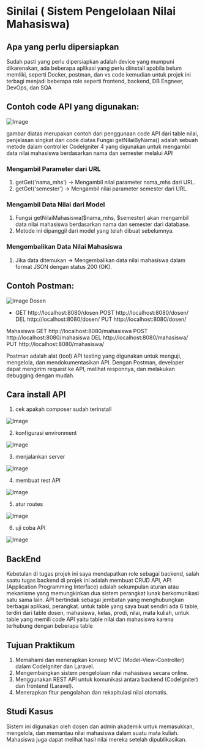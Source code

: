 # Sinilai ( Sistem Pengelolaan Nilai Mahasiswa)

## Apa yang perlu dipersiapkan

Sudah pasti yang perlu dipersiapkan adalah device yang mumpuni dikarenakan, ada beberapa aplikasi yang perlu diinstall apabila belum memliki, seperti Docker, postman, dan vs code kemudian untuk projek ini terbagi menjadi beberapa role seperti frontend, backend, DB Engneer, DevOps, dan SQA

## Contoh code API yang digunakan:

![Image](https://github.com/user-attachments/assets/e50c795d-684c-425c-9a72-bde724223753)


gambar diatas merupakan contoh dari penggunaan code API dari table nilai, penjelasan singkat dari code diatas Fungsi getNilaiByNama() adalah sebuah metode dalam controller CodeIgniter 4 yang digunakan untuk mengambil data nilai mahasiswa berdasarkan nama dan semester melalui API

### Mengambil Parameter dari URL
1. getGet('nama_mhs') → Mengambil nilai parameter nama_mhs dari URL.
2. getGet('semester') → Mengambil nilai parameter semester dari URL.
   
### Mengambil Data Nilai dari Model
1. Fungsi getNilaiMahasiswa($nama_mhs, $semester) akan mengambil data nilai mahasiswa berdasarkan nama dan semester dari database.
2. Metode ini dipanggil dari model yang telah dibuat sebelumnya.
   
### Mengembalikan Data Nilai Mahasiswa
1. Jika data ditemukan → Mengembalikan data nilai mahasiswa dalam format JSON dengan status 200 (OK).

## Contoh Postman:

![Image](https://github.com/user-attachments/assets/263755b8-b042-4596-b9e2-492c82e9bc11)
Dosen
- GET http://localhost:8080/dosen
POST http://localhost:8080/dosen/
DEL http://localhost:8080/dosen/
PUT http://localhost:8080/dosen/

Mahasiswa
GET http://localhost:8080/mahasiswa
POST http://localhost:8080/mahasiswa
DEL http://localhost:8080/mahasiswa/
PUT http://localhost:8080/mahasiswa/



Postman adalah alat (tool) API testing yang digunakan untuk menguji, mengelola, dan mendokumentasikan API. Dengan Postman, developer dapat mengirim request ke API, melihat responnya, dan melakukan debugging dengan mudah.

## Cara install API
1. cek apakah composer sudah terinstall

![Image](https://github.com/user-attachments/assets/00cb2f69-5e93-4713-b054-0ae34469c24f)

2. konfigurasi environment

![Image](https://github.com/user-attachments/assets/b688d514-8fd9-4d3d-9f6e-46c66dc6dbc2)

3. menjalankan server

![Image](https://github.com/user-attachments/assets/c67d2516-103e-46fb-b96b-a7d996520c15)

4. membuat rest API

![Image](https://github.com/user-attachments/assets/76a71e87-00c0-4c42-bf9b-4b651d692cba)

5. atur routes

![Image](https://github.com/user-attachments/assets/13aedcd7-de17-4ef2-98e4-1bf73adbf23e)

6. uji coba API

![Image](https://github.com/user-attachments/assets/c6617667-98c8-4cd4-a602-a6ba040e6dc1)


## BackEnd

Kebetulan di tugas projek ini saya mendapatkan role sebagai backend, salah saatu tugas backend di projek ini adalah membuat CRUD API, API (Application Programming Interface) adalah sekumpulan aturan atau mekanisme yang memungkinkan dua sistem perangkat lunak berkomunikasi satu sama lain. API bertindak sebagai jembatan yang menghubungkan berbagai aplikasi, perangkat.
untuk table yang saya buat sendiri ada 6 table, terdiri dari table dosen, mahasiswa, kelas, prodi, nilai, mata kuliah, untuk table yang memili code API yaitu table nilai dan mahasiswa karena terhubung dengan beberapa table

## Tujuan Praktikum
1. Memahami dan menerapkan konsep MVC (Model-View-Controller) dalam CodeIgniter dan Laravel.
2. Mengembangkan sistem pengelolaan nilai mahasiswa secara online.
3. Menggunakan REST API untuk komunikasi antara backend (CodeIgniter) dan frontend (Laravel).
4. Menerapkan fitur pengolahan dan rekapitulasi nilai otomatis.

## Studi Kasus
Sistem ini digunakan oleh dosen dan admin akademik untuk memasukkan, mengelola, dan memantau nilai mahasiswa dalam suatu mata kuliah. Mahasiswa juga dapat melihat hasil nilai mereka setelah dipublikasikan.
